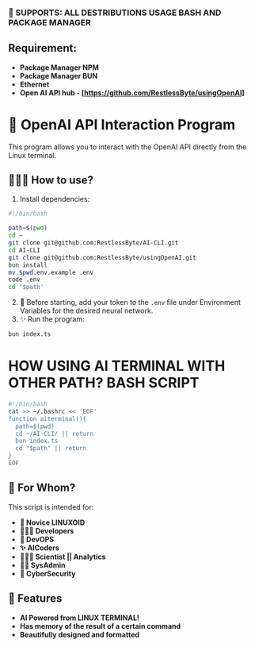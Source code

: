 ### 🐧 SUPPORTS: ALL DESTRIBUTIONS USAGE BASH AND PACKAGE MANAGER
## Requirement:
- **Package Manager NPM**
- **Package Manager BUN**
- **Ethernet**
- **Open AI API hub - [https://github.com/RestlessByte/usingOpenAI]**
# 🧠 OpenAI API Interaction Program
This program allows you to interact with the OpenAI API directly from the Linux terminal.
## 👨🏽‍🔬 How to use?
1. Install dependencies:
```bash
#!/bin/bash

path=$(pwd)
cd ~
git clone git@github.com:RestlessByte/AI-CLI.git
cd AI-CLI
git clone git@github.com:RestlessByte/usingOpenAI.git
bun install
mv $pwd.env.example .env
code .env
cd '$path'
```
2. 🧸 Before starting, add your token to the `.env` file under Environment Variables for the desired neural network.
3. ✨ Run the program:
```bash
bun index.ts
```
# HOW USING AI TERMINAL WITH OTHER PATH? **BASH SCRIPT**
```bash
#!/bin/bash
cat >> ~/.bashrc << 'EOF'
function aiterminal(){
  path=$(pwd)
  cd ~/AI-CLI/ || return
  bun index.ts
  cd "$path" || return
}
EOF
```
## 👥 For Whom?
This script is intended for:
- **🐧 Novice LINUXOID**
- **👨🏽‍💻 Developers**
- **🔧 DevOPS**
- **✨ AICoders**
- **👨🏾‍🔬 Scientist || Analytics**
- **👨‍🔧 SysAdmin**
- **🔐 CyberSecurity**
## 🌟 Features
- **AI Powered from LINUX TERMINAL!**
- **Has memory of the result of a certain command**
- **Beautifully designed and formatted**
